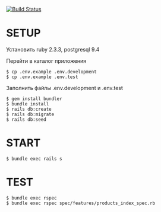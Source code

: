 [![Build Status](https://travis-ci.org/AdaevK/test_catalog.svg?branch=master)](https://travis-ci.org/AdaevK/test_catalog)

# SETUP
Установить ruby 2.3.3, postgresql 9.4

Перейти в каталог приложения

```console
$ cp .env.example .env.development
$ cp .env.example .env.test
```
Заполнить файлы .env.development и .env.test

```console
$ gem install bundler
$ bundle install
$ rails db:create
$ rails db:migrate
$ rails db:seed
```

# START

```console
$ bundle exec rails s
```

# TEST

```console
$ bundle exec rspec
$ bundle exec rspec spec/features/products_index_spec.rb
```
